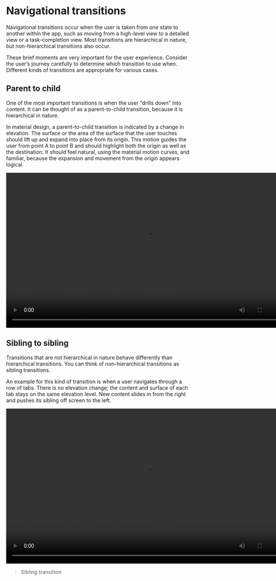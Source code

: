 # Navigational transitions

Navigational transitions occur when the user is taken from one state to another within the app, such as moving from a high-level view to a detailed view or a task-completion view. Most transitions are hierarchical in nature, but non-hierarchical transitions also occur.

These brief moments are very important for the user experience. Consider the user’s journey carefully to determine which transition to use when. Different kinds of transitions are appropriate for various cases.

## Parent to child

One of the most important transitions is when the user “drills down” into content. It can be thought of as a parent-to-child transition, because it is hierarchical in nature.

In material design, a parent-to-child transition is indicated by a change in elevation. The surface or the area of the surface that the user touches should lift up and expand into place from its origin. This motion guides the user from point A to point B and should highlight both the origin as well as the destination. It should feel natural, using the material motion curves, and familiar, because the expansion and movement from the origin appears logical.


<video id="1-None_0B2wX4iIvu8L6OG5GWnBqWFFRdVU" width="760" height="420" controls="">
<source src="//material-design.storage.googleapis.com/publish/v_1/quantumexternal/0B2wX4iIvu8L6UjZvd0w1MmdQVWs/patterns_navigational-transitions_parent-to-child_list-01_xhdpi.webm" type="video/webm">
<source src="//material-design.storage.googleapis.com/publish/v_1/quantumexternal/0B2wX4iIvu8L6OG5GWnBqWFFRdVU/patterns_navigational-transitions_parent-to-child_list-01_xhdpi.mp4" type="video/mp4">
</video>


## Sibling to sibling

Transitions that are not hierarchical in nature behave differently than hierarchical transitions. You can think of non-hierarchical transitions as sibling transitions.

An example for this kind of transition is when a user navigates through a row of tabs. There is no elevation change; the content and surface of each tab stays on the same elevation level. New content slides in from the right and pushes its sibling off screen to the left.

<video id="1-None_0B2wX4iIvu8L6bDNpdXBkdElHWDg" width="760" height="420" controls="">
<source src="//material-design.storage.googleapis.com/publish/v_1/quantumexternal/0B2wX4iIvu8L6bXdoMlplMWtMeWs/patterns_navigational-transitions_sibling-to-sibling_tabs-01_xhdpi.webm" type="video/webm">
<source src="//material-design.storage.googleapis.com/publish/v_1/quantumexternal/0B2wX4iIvu8L6bDNpdXBkdElHWDg/patterns_navigational-transitions_sibling-to-sibling_tabs-01_xhdpi.mp4" type="video/mp4">
</video>

> Sibling transition

